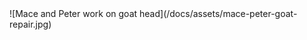 <!DOCTYPE html>
<html>
<body>
  ![Mace and Peter work on goat head](/docs/assets/mace-peter-goat-repair.jpg)
</body>
</html>

